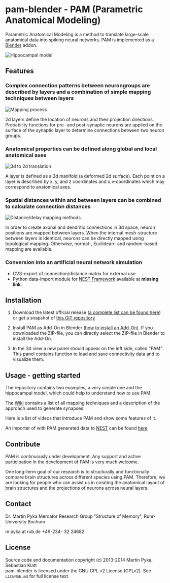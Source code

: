 pam-blender - PAM (Parametric Anatomical Modeling)
==================================================

Parametric Anatomical Modeling is a method to translate large-scale anatomical data into spiking neural networks.
PAM is implemented as a [Blender](http://www.blender.org) addon.

![Hippocampal model](https://bitbucket.org/repo/EaAEne/images/1007682870-hippocampal_model.png)

[blender]: http://www.blender.org

Features
--------

### Complex connection patterns between neurongroups are described by layers and a combination of simple mapping techniques between layers

![Mapping process](https://bitbucket.org/repo/EaAEne/images/3024196489-mapping.png)

2d layers define the location of neurons and their projection directions.
Probability functions for pre- and post-synaptic neurons are applied on the surface of the synaptic layer to determine connections between two neuron groups.

### Anatomical properties can be defined along global and local anatomical axes

![3d to 2d translation](https://bitbucket.org/repo/EaAEne/images/3750354801-local_global_axes.png)

A layer is defined as a 2d manifold (a deformed 2d surface).
Each point on a layer is described by x, y, and z coordinates and u,v-coordinates which may correspond to anatomical axes.

### Spatial distances within and between layers can be combined to calculate connection distances

![Distance/delay mapping methods](https://bitbucket.org/repo/EaAEne/images/730784673-delays.png)

In order to create axonal and dendritic connections in 3d space, neuron positions are mapped between layers.
When the internal mesh-structure between layers is identical, neurons can be directly mapped using topological mapping.
Otherwise, normal-, Euclidean- and random-based mapping are available.

### Conversion into an artificial neural network simulation

* CVS-export of connection/distance matrix for external use
* Python data-import module for [NEST Framework](nest) available at **missing link**.

[nest]: http://www.nest-initiative.org

Installation
------------

1. Download the latest official release ([a complete list can be found here](https://bitbucket.org/rub-hippo/parametric-anatomical-modeling/downloads)) or get a snapshot of [this GIT repository](https://bitbucket.org/rub-hippo/parametric-anatomical-modeling/src)

2. Install PAM as Add-On in Blender ([how to install an Add-On](http://wiki.blender.org/index.php/Doc:2.6/Manual/Extensions/Python/Add-Ons)). If you downloaded the ZIP-file, you can directly select the ZIP-file in Blender to install the Add-On.

3. In the 3d view a new panel should appear on the left side, called "PAM". This panel contains function to load and save connectivity data and to visualize them.


Usage - getting started
-----------------------

The repository contains two examples, a very simple one and the hippocampal model, which could help to understand how to use PAM.

The [Wiki](https://bitbucket.org/rub-hippo/parametric-anatomical-modeling/wiki/Home) contains a list of all mapping techniques and a description of the approach used to generate synapses.

Here is a list of videos that introduce PAM and show some features of it.

An importer of with PAM generated data to [NEST](http://www.nest-initiative.org/) can be found [here](https://bitbucket.org/rub-hippo/pam-utils)

Contribute
----------
PAM is continuously under development. Any support and active participation in the development of PAM is very much welcome.

One long-term goal of our research is to structurally and functionally compare brain structures across different species using PAM. Therefore, we are looking for people who can assist us in creating the anatomical layout of brain structures and the projections of neurons across neural layers.

Contact
-------

Dr. Martin Pyka
Mercator Research Group "Structure of Memory", Ruhr-University Bochum

m.pyka at rub.de
+49-234- 32 24682


License
-------

Source code and documentation copyright (c) 2013-2014 Martin Pyka, Sebastian Klatt  
pam-blender is licensed under the GNU GPL v2 License (GPLv2). See `LICENSE.md` for full license text.